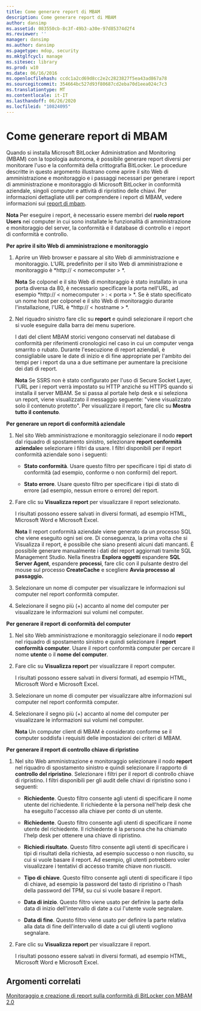 ```yaml
---
title: Come generare report di MBAM
description: Come generare report di MBAM
author: dansimp
ms.assetid: 083550cb-8c3f-49b3-a30e-97d85374d2f4
ms.reviewer: ''
manager: dansimp
ms.author: dansimp
ms.pagetype: mdop, security
ms.mktglfcycl: manage
ms.sitesec: library
ms.prod: w10
ms.date: 06/16/2016
ms.openlocfilehash: ccdc1a2cd69d8cc2e2c2823827f5ea43ad867a78
ms.sourcegitcommit: 354664bc527d93f80687cd2eba70d1eea024c7c3
ms.translationtype: MT
ms.contentlocale: it-IT
ms.lasthandoff: 06/26/2020
ms.locfileid: "10824095"
---
```

# Come generare report di MBAM


Quando si installa Microsoft BitLocker Administration and Monitoring (MBAM) con la topologia autonoma, è possibile generare report diversi per monitorare l'uso e la conformità della crittografia BitLocker. Le procedure descritte in questo argomento illustrano come aprire il sito Web di amministrazione e monitoraggio e i passaggi necessari per generare i report di amministrazione e monitoraggio di Microsoft BitLocker in conformità aziendale, singoli computer e attività di ripristino delle chiavi. Per informazioni dettagliate utili per comprendere i report di MBAM, vedere informazioni sui [report di mbam](understanding-mbam-reports-mbam-2.md).

**Nota**  Per eseguire i report, è necessario essere membri del **ruolo report Users** nei computer in cui sono installate le funzionalità di amministrazione e monitoraggio del server, la conformità e il database di controllo e i report di conformità e controllo.

 

**Per aprire il sito Web di amministrazione e monitoraggio**

1.  Aprire un Web browser e passare al sito Web di amministrazione e monitoraggio. L'URL predefinito per il sito Web di amministrazione e monitoraggio è *http:// &lt; nomecomputer &gt; *.

    **Nota**  Se colponel e il sito Web di monitoraggio è stato installato in una porta diversa da 80, è necessario specificare la porta nell'URL, ad esempio *http:// &lt; nomecomputer &gt; : &lt; porta &gt; *. Se è stato specificato un nome host per colponel e il sito Web di monitoraggio durante l'installazione, l'URL è *http:// &lt; hostname &gt; *.

     

2.  Nel riquadro sinistro fare clic su **report** e quindi selezionare il report che si vuole eseguire dalla barra dei menu superiore.

    I dati del client MBAM storici vengono conservati nel database di conformità per riferimenti cronologici nel caso in cui un computer venga smarrito o rubato. Durante l'esecuzione di report aziendali, è consigliabile usare le date di inizio e di fine appropriate per l'ambito dei tempi per i report da una a due settimane per aumentare la precisione dei dati di report.

    **Nota**  Se SSRS non è stato configurato per l'uso di Secure Socket Layer, l'URL per i report verrà impostato su HTTP anziché su HTTPS quando si installa il server MBAM. Se si passa al portale help desk e si seleziona un report, viene visualizzato il messaggio seguente: "viene visualizzato solo il contenuto protetto". Per visualizzare il report, fare clic su **Mostra tutto il contenuto**.

     

**Per generare un report di conformità aziendale**

1.  Nel sito Web amministrazione e monitoraggio selezionare il nodo **report** dal riquadro di spostamento sinistro, selezionare **report conformità aziendale**e selezionare i filtri da usare. I filtri disponibili per il report conformità aziendale sono i seguenti:

    -   **Stato conformità**. Usare questo filtro per specificare i tipi di stato di conformità (ad esempio, conforme o non conformi) del report.

    -   **Stato errore**. Usare questo filtro per specificare i tipi di stato di errore (ad esempio, nessun errore o errore) del report.

2.  Fare clic su **Visualizza report** per visualizzare il report selezionato.

    I risultati possono essere salvati in diversi formati, ad esempio HTML, Microsoft Word e Microsoft Excel.

    **Nota**  Il report conformità aziendale viene generato da un processo SQL che viene eseguito ogni sei ore. Di conseguenza, la prima volta che si Visualizza il report, è possibile che siano presenti alcuni dati mancanti. È possibile generare manualmente i dati del report aggiornati tramite SQL Management Studio. Nella finestra **Esplora oggetti** espandere **SQL Server Agent**, espandere **processi**, fare clic con il pulsante destro del mouse sul processo **CreateCache** e scegliere **Avvia processo al passaggio.**

     

3.  Selezionare un nome di computer per visualizzare le informazioni sul computer nel report conformità computer.

4.  Selezionare il segno più (+) accanto al nome del computer per visualizzare le informazioni sui volumi nel computer.

**Per generare il report di conformità del computer**

1.  Nel sito Web amministrazione e monitoraggio selezionare il nodo **report** nel riquadro di spostamento sinistro e quindi selezionare il **report conformità computer**. Usare il report conformità computer per cercare il nome **utente** o il **nome del computer**.

2.  Fare clic su **Visualizza report** per visualizzare il report computer.

    I risultati possono essere salvati in diversi formati, ad esempio HTML, Microsoft Word e Microsoft Excel.

3.  Selezionare un nome di computer per visualizzare altre informazioni sul computer nel report conformità computer.

4.  Selezionare il segno più (+) accanto al nome del computer per visualizzare le informazioni sui volumi nel computer.

    **Nota**  Un computer client di MBAM è considerato conforme se il computer soddisfa i requisiti delle impostazioni dei criteri di MBAM.

     

**Per generare il report di controllo chiave di ripristino**

1.  Nel sito Web amministrazione e monitoraggio selezionare il nodo **report** nel riquadro di spostamento sinistro e quindi selezionare il rapporto di **controllo del ripristino**. Selezionare i filtri per il report di controllo chiave di ripristino. I filtri disponibili per gli audit delle chiavi di ripristino sono i seguenti:

    -   **Richiedente**. Questo filtro consente agli utenti di specificare il nome utente del richiedente. Il richiedente è la persona nell'help desk che ha eseguito l'accesso alla chiave per conto di un utente.

    -   **Richiedente**. Questo filtro consente agli utenti di specificare il nome utente del richiedente. Il richiedente è la persona che ha chiamato l'help desk per ottenere una chiave di ripristino.

    -   **Richiedi risultato**. Questo filtro consente agli utenti di specificare i tipi di risultati della richiesta, ad esempio successo o non riuscito, su cui si vuole basare il report. Ad esempio, gli utenti potrebbero voler visualizzare i tentativi di accesso tramite chiave non riusciti.

    -   **Tipo di chiave**. Questo filtro consente agli utenti di specificare il tipo di chiave, ad esempio la password del tasto di ripristino o l'hash della password del TPM, su cui si vuole basare il report.

    -   **Data di inizio**. Questo filtro viene usato per definire la parte della data di inizio dell'intervallo di date a cui l'utente vuole segnalare.

    -   **Data di fine**. Questo filtro viene usato per definire la parte relativa alla data di fine dell'intervallo di date a cui gli utenti vogliono segnalare.

2.  Fare clic su **Visualizza report** per visualizzare il report.

    I risultati possono essere salvati in diversi formati, ad esempio HTML, Microsoft Word e Microsoft Excel.

## Argomenti correlati


[Monitoraggio e creazione di report sulla conformità di BitLocker con MBAM 2.0](monitoring-and-reporting-bitlocker-compliance-with-mbam-20-mbam-2.md)

 

 





